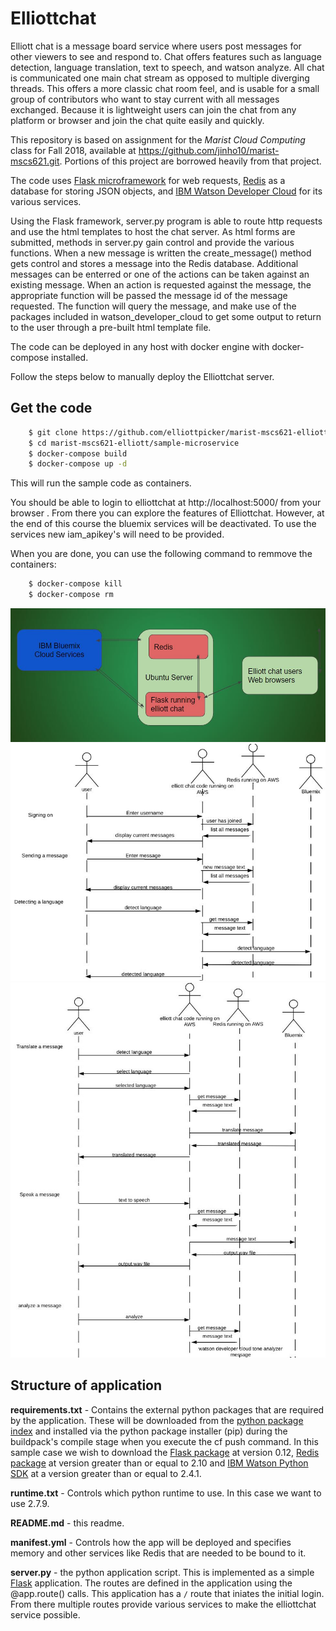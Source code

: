 # Elliottchat
Elliott chat is a message board service where users post messages for other viewers to see and respond to. Chat offers features such as language detection, language translation, text to speech, and watson analyze. All chat is communicated one main chat stream as opposed to multiple diverging threads. This offers a more classic chat room feel, and is usable for a small group of contributors who want to stay current with all messages exchanged. Because it is lightweight users can join the chat from any platform or browser and join the chat quite easily and quickly.



This repository is based on assignment for the *Marist Cloud Computing* class for Fall 2018, available at https://github.com/jinho10/marist-mscs621.git. Portions of this project are borrowed heavily from that project.



The code uses [Flask microframework](http://flask.pocoo.org/) for web requests, [Redis](https://redis.io) as a database for storing JSON objects, and [IBM Watson Developer Cloud](https://www.ibm.com/watson/developercloud/) for its various services.

Using the Flask framework, server.py program is able to route http requests and use the html templates to host the chat server. As html forms are submitted, methods in server.py gain control and provide the various functions. When a new message is written the create_message() method gets control and stores a message into the Redis database. Additional messages can be enterred or one of the actions can be taken against an existing message. When an action is requested against the message, the appropriate function will be passed the message id of the message requested. The function will query the message, and make use of the packages included in watson_developer_cloud to get some output to return to the user through a pre-built html template file.

The code can be deployed in any host with docker engine with docker-compose installed. 



Follow the steps below to manually deploy the Elliottchat server.

## Get the code

```bash
    $ git clone https://github.com/elliottpicker/marist-mscs621-elliott.git
    $ cd marist-mscs621-elliott/sample-microservice
    $ docker-compose build
    $ docker-compose up -d
```
This will run the sample code as containers.

You should be able to login to elliottchat at http://localhost:5000/ from your browser .
From there you can explore the features of Elliottchat.
However, at the end of this course the bluemix services will be deactivated.
To use the services new iam_apikey's will need to be provided.


When you are done, you can use the following command to remmove the containers:
```bash
    $ docker-compose kill
    $ docker-compose rm
```
![deployment diagram](https://github.com/elliottpicker/marist-mscs621-elliott/blob/master/sample-microservice/static/images/diagram.jpg)
![deployment diagram](https://github.com/elliottpicker/marist-mscs621-elliott/blob/master/sample-microservice/static/images/diagpart1.JPG)
![deployment diagram](https://github.com/elliottpicker/marist-mscs621-elliott/blob/master/sample-microservice/static/images/diagpart2.JPG)

## Structure of application

**requirements.txt** - Contains the external python packages that are required by the application. These will be downloaded from the [python package index](https://pypi.python.org/pypi/) and installed via the python package installer (pip) during the buildpack's compile stage when you execute the cf push command. In this sample case we wish to download the [Flask package](https://pypi.python.org/pypi/Flask) at version 0.12, [Redis package](https://pypi.python.org/pypi/Redis) at version greater than or equal to 2.10 and [IBM Watson Python SDK](https://github.com/watson-developer-cloud/python-sdk) at a version greater than or equal to 2.4.1.

**runtime.txt** - Controls which python runtime to use. In this case we want to use 2.7.9.

**README.md** - this readme.

**manifest.yml** - Controls how the app will be deployed and specifies memory and other services like Redis that are needed to be bound to it.

**server.py** - the python application script. This is implemented as a simple [Flask](http://flask.pocoo.org/) application. The routes are defined in the application using the @app.route() calls. This application has a `/` route that iniates the initial login. From there multiple routes provide various services to make the elliottchat service possible.
```

